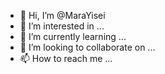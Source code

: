 - 👋 Hi, I’m @MaraYisei
- 👀 I’m interested in ...
- 🌱 I’m currently learning ...
- 💞️ I’m looking to collaborate on ...
- 📫 How to reach me ...

<!---
MaraYisei/MaraYisei is a ✨ special ✨ repository because its `README.md` (this file) appears on your GitHub profile.
You can click the Preview link to take a look at your changes.
--->
